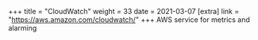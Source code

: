 +++
title = "CloudWatch"
weight = 33
date = 2021-03-07
[extra]
link = "https://aws.amazon.com/cloudwatch/"
+++
AWS service for metrics and alarming

